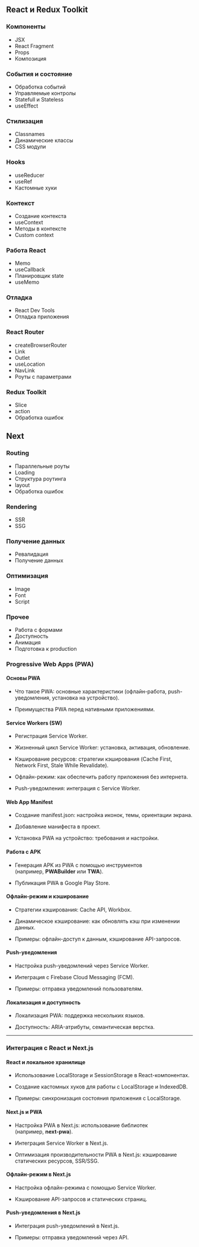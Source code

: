 ## React и Redux Toolkit

### Компоненты

- JSX
- React Fragment
- Props
- Композиция

### События и состояние

- Обработка событий
- Управляемые контролы
- Statefull и Stateless
- useEffect

### Стилизация

- Classnames
- Динамические классы
- CSS модули

### Hooks

- useReducer
- useRef
- Кастомные хуки

### Контекст

- Создание контекста
- useContext
- Методы в контексте
- Custom context

### Работа React

- Memo
- useCallback
- Планировщик state
- useMemo

### Отладка

- React Dev Tools
- Отладка приложения

### React Router


- createBrowserRouter
- Link
- Outlet
- useLocation
- NavLink
- Роуты с параметрами

### Redux Toolkit

- Slice
- action
- Обработка ошибок
## Next

### Routing

- Параллельные роуты
- Loading
- Структура роутинга
- layout
- Обработка ошибок
### Rendering

- SSR
- SSG
### Получение данных

- Ревалидация
- Получение данных

### Оптимизация

- Image
- Font
- Script

### Прочее

- Работа с формами
- Доступность
- Анимация
- Подготовка к production

### Progressive Web Apps (PWA)

#### **Основы PWA**

- Что такое PWA: основные характеристики (офлайн-работа, push-уведомления, установка на устройство).
    
- Преимущества PWA перед нативными приложениями.
    

#### **Service Workers (SW)**

- Регистрация Service Worker.
    
- Жизненный цикл Service Worker: установка, активация, обновление.
    
- Кэширование ресурсов: стратегии кэширования (Cache First, Network First, Stale While Revalidate).
    
- Офлайн-режим: как обеспечить работу приложения без интернета.
    
- Push-уведомления: интеграция с Service Worker.
    

#### **Web App Manifest**

- Создание manifest.json: настройка иконок, темы, ориентации экрана.
    
- Добавление манифеста в проект.
    
- Установка PWA на устройство: требования и настройки.
    

#### **Работа с APK**

- Генерация APK из PWA с помощью инструментов (например, **PWABuilder** или **TWA**).
    
- Публикация PWA в Google Play Store.
    

#### **Офлайн-режим и кэширование**

- Стратегии кэширования: Cache API, Workbox.
    
- Динамическое кэширование: как обновлять кэш при изменении данных.
    
- Примеры: офлайн-доступ к данным, кэширование API-запросов.
    

#### **Push-уведомления**

- Настройка push-уведомлений через Service Worker.
    
- Интеграция с Firebase Cloud Messaging (FCM).
    
- Примеры: отправка уведомлений пользователям.
    

#### **Локализация и доступность**

- Локализация PWA: поддержка нескольких языков.
    
- Доступность: ARIA-атрибуты, семантическая верстка.
    

---

### Интеграция с React и Next.js

#### **React и локальное хранилище**

- Использование LocalStorage и SessionStorage в React-компонентах.
    
- Создание кастомных хуков для работы с LocalStorage и IndexedDB.
    
- Примеры: синхронизация состояния приложения с LocalStorage.
    

#### **Next.js и PWA**

- Настройка PWA в Next.js: использование библиотек (например, **next-pwa**).
    
- Интеграция Service Worker в Next.js.
    
- Оптимизация производительности PWA в Next.js: кэширование статических ресурсов, SSR/SSG.
    

#### **Офлайн-режим в Next.js**

- Настройка офлайн-режима с помощью Service Worker.
    
- Кэширование API-запросов и статических страниц.
    

#### **Push-уведомления в Next.js**

- Интеграция push-уведомлений в Next.js.
    
- Примеры: отправка уведомлений через API.